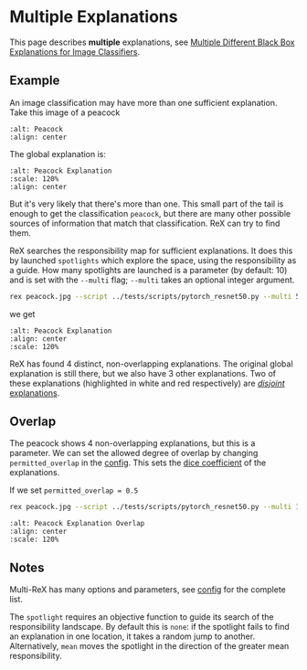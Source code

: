 # Multiple Explanations

This page describes **multiple** explanations, see [Multiple Different Black Box Explanations for Image Classifiers](http://www.hanachockler.com/multirex/).

## Example

An image classification may have more than one sufficient explanation. Take this image of a peacock

```{image} ../assets/peacock.jpg
:alt: Peacock
:align: center
```

The global explanation is:


```{image} ../assets/peacock_exp.png
:alt: Peacock Explanation
:scale: 120%
:align: center
```

But it's very likely that there's more than one. This small part of the tail is enough to get the classification `peacock`, but there are many 
other possible sources of information that match that classification. ReX can try to find them.

ReX searches the responsibility map for sufficient explanations. It does this by launched `spotlights` which explore the space, using the responsibility
as a guide. How many spotlights are launched is a parameter (by default: 10) and is set with the `--multi` flag; `--multi` takes an optional
integer argument.

```bash
rex peacock.jpg --script ../tests/scripts/pytorch_resnet50.py --multi 5 --vv --output peacock_exp.png
```
we get

```{image} ../assets/peacock_comp.png
:alt: Peacock Explanation
:align: center
:scale: 120%
```

ReX has found 4 distinct, non-overlapping explanations. The original global explanation is still there, but we also have 3 other explanations.
Two of these explanations (highlighted in white and red respectively) are [*disjoint* explanations](https://arxiv.org/pdf/2411.08875).

## Overlap 

The peacock shows 4 non-overlapping explanations, but this is a parameter. We can set the allowed degree of overlap by changing
`permitted_overlap` in the [config](explanation_multi). This sets the [dice coefficient](https://en.wikipedia.org/wiki/Dice-S%C3%B8rensen_coefficient)
of the explanations.

If we set `permitted_overlap = 0.5`

```bash
rex peacock.jpg --script ../tests/scripts/pytorch_resnet50.py --multi 10 --vv --output peacock_exp.png
```

```{image} ../assets/peacock_05.png
:alt: Peacock Explanation Overlap
:align: center
:scale: 120%
```

## Notes
Multi-ReX has many options and parameters, see [config](explanation_multi) for the complete list.

The `spotlight` requires an objective function to guide its search of the responsibility landscape. By default this is `none`: if 
the spotlight fails to find an explanation in one location, it takes a random jump to another. Alternatively, `mean` moves the spotlight
in the direction of the greater mean responsibility.

